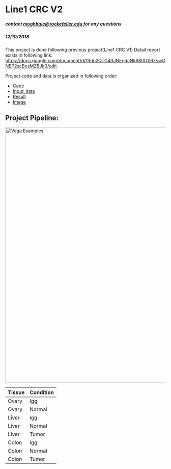 # Line1 CRC V2
##### contact moghbaie@rockefeller.edu for any questions
##### 12/10/2018

This project is done following previous project(Line1 CRC V1)
Detail report exists in following link:
https://docs.google.com/document/d/1Rdn2QTG43JNEqdcNk980U1I6ZvwONEP2scBosMZBJk0/edit

Project code and data is organized in following order:

* [Code](https://github.com/moghbaie/L1_CRC_v2/tree/master/Code/ReadMe_Code.md)
* [Input_data](https://github.com/moghbaie/L1_CRC_v2/tree/master/Input_data/ReadMe_Input.md)
* [Result](https://github.com/moghbaie/L1_CRC_v2/tree/master/Result)
* [Image](https://github.com/moghbaie/L1_CRC_v2/tree/master/Image)


## Project Pipeline:
<img src="https://github.com/moghbaie/L1_CRC_v2/blob/master/CRC_pipeline.png" alt="Vega Examples" width="800"></img>


|	Tissue	|	Condition	|
| ------------- | ------------- |
| Ovary  | Igg  |
| Ovary  | Normal  |
|	Liver	|	Igg	|
|	Liver	|	Normal	|
|	Liver	|	Tumor	|
|	Colon	|	Igg	|
|	Colon	|	Normal	|
|	Colon	|	Tumor	|

